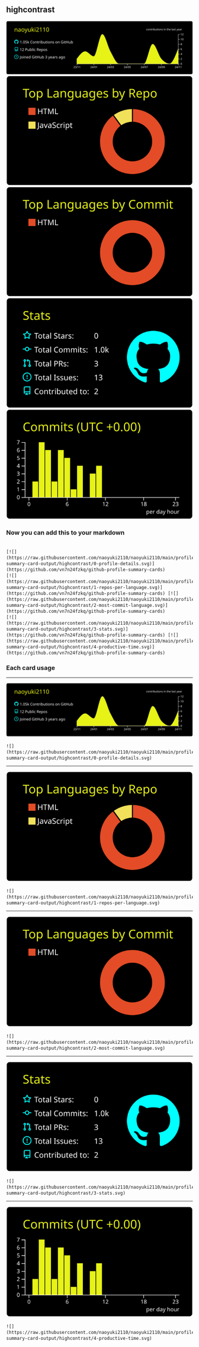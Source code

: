 ## highcontrast

[![](./0-profile-details.svg)](https://github.com/vn7n24fzkq/github-profile-summary-cards)
[![](./1-repos-per-language.svg)](https://github.com/vn7n24fzkq/github-profile-summary-cards) [![](./2-most-commit-language.svg)](https://github.com/vn7n24fzkq/github-profile-summary-cards)
[![](./3-stats.svg)](https://github.com/vn7n24fzkq/github-profile-summary-cards) [![](./4-productive-time.svg)](https://github.com/vn7n24fzkq/github-profile-summary-cards)
### Now you can add this to your markdown
```

[![](https://raw.githubusercontent.com/naoyuki2110/naoyuki2110/main/profile-summary-card-output/highcontrast/0-profile-details.svg)](https://github.com/vn7n24fzkq/github-profile-summary-cards)
[![](https://raw.githubusercontent.com/naoyuki2110/naoyuki2110/main/profile-summary-card-output/highcontrast/1-repos-per-language.svg)](https://github.com/vn7n24fzkq/github-profile-summary-cards) [![](https://raw.githubusercontent.com/naoyuki2110/naoyuki2110/main/profile-summary-card-output/highcontrast/2-most-commit-language.svg)](https://github.com/vn7n24fzkq/github-profile-summary-cards)
[![](https://raw.githubusercontent.com/naoyuki2110/naoyuki2110/main/profile-summary-card-output/highcontrast/3-stats.svg)](https://github.com/vn7n24fzkq/github-profile-summary-cards) [![](https://raw.githubusercontent.com/naoyuki2110/naoyuki2110/main/profile-summary-card-output/highcontrast/4-productive-time.svg)](https://github.com/vn7n24fzkq/github-profile-summary-cards)

```

### Each card usage
---

![](./0-profile-details.svg)

```
![](https://raw.githubusercontent.com/naoyuki2110/naoyuki2110/main/profile-summary-card-output/highcontrast/0-profile-details.svg)
```

    

---

![](./1-repos-per-language.svg)

```
![](https://raw.githubusercontent.com/naoyuki2110/naoyuki2110/main/profile-summary-card-output/highcontrast/1-repos-per-language.svg)
```

    

---

![](./2-most-commit-language.svg)

```
![](https://raw.githubusercontent.com/naoyuki2110/naoyuki2110/main/profile-summary-card-output/highcontrast/2-most-commit-language.svg)
```

    

---

![](./3-stats.svg)

```
![](https://raw.githubusercontent.com/naoyuki2110/naoyuki2110/main/profile-summary-card-output/highcontrast/3-stats.svg)
```

    

---

![](./4-productive-time.svg)

```
![](https://raw.githubusercontent.com/naoyuki2110/naoyuki2110/main/profile-summary-card-output/highcontrast/4-productive-time.svg)
```

    
